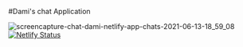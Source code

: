 #Dami's chat Application

![screencapture-chat-dami-netlify-app-chats-2021-06-13-18_59_08](https://user-images.githubusercontent.com/66129867/121817572-17a99c00-cc7a-11eb-9eea-f5bbe8d9ee5f.png)
[![Netlify Status](https://api.netlify.com/api/v1/badges/9fe0d093-b7d8-4bc7-91e0-b4a85dd5494a/deploy-status)](https://app.netlify.com/sites/naughty-pike-07f363/deploys)
